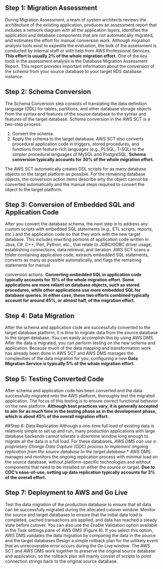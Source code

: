 

## Step 1: Migration Assessment
During Migration Assessment, a team of system architects reviews the architecture of
the existing application, produces an assessment report that includes a network
diagram with all the application layers, identifies the application and database
components that are not automatically migrated, and estimates the effort for manual
conversion work. Although migration analysis tools exist to expedite the evaluation, the
bulk of the assessment is conducted by internal staff or with help from AWS
Professional Services. **This effort is usually 2% of the whole migration effort.**
One of the key tools in the assessment analysis is the Database Migration Assessment
Report. This report provides important information about the conversion of the schema
from your source database to your target RDS database instance.


## Step 2: Schema Conversion
The Schema Conversion step consists of translating the data definition language
(DDL) for tables, partitions, and other database storage objects from the syntax and
features of the source database to the syntax and features of the target database.
Schema conversion in the AWS SCT is a two-step process:
1. Convert the schema.
2. Apply the schema to the target database.
AWS SCT also converts procedural application code in triggers, stored procedures, and
functions from feature-rich languages (e.g., PLSQL, T-SQL) to the simpler procedural
languages of MySQL and PostgreSQL. **Schema conversion typically accounts for 30%
of the whole migration effort.**

The AWS SCT automatically creates DDL scripts for as many database objects on the
target platform as possible. For the remaining database objects, the conversion action
items describe why the object cannot be converted automatically and the manual steps
required to convert the object to the target platform.



## Step 3: Conversion of Embedded SQL and Application Code
After you convert the database schema, the next step is to address any custom scripts
with embedded SQL statements (e.g., ETL scripts, reports, etc.) and the application
code so that they work with the new target database. This includes rewriting portions of
application code written in Java, C#, C++, Perl, Python, etc., that relate to JDBC/ODBC
driver usage, establishing connections, data retrieval, and iteration. AWS SCT scans a
folder containing application code, extracts embedded SQL statements, converts as
many as possible automatically, and flags the remaining statements for manual

conversion actions.
**Converting embedded SQL in application code typically accounts
for 15% of the whole migration effort.
Some applications are more reliant on database objects, such as stored procedures,
while other applications use more embedded SQL for database queries. In either case,
these two efforts combined typically account for around 45%, or almost half, of the
migration effort.**


## Step 4: Data Migration
After the schema and application code are successfully converted to the target
database platform, it is time to migrate data from the source database to the target
database. You can easily accomplish this by using AWS DMS. After the data is
migrated, you can perform testing on the new schema and application. Because much
of the data mapping and transformation work has already been done in AWS SCT and
AWS DMS manages the complexities of the data migration for you, configuring a new
**Data Migration Service is typically 5% of the whole migration effort.**

## Step 5: Testing Converted Code
After schema and application code has been converted and the data successfully
migrated onto the AWS platform, thoroughly test the migrated application. The focus of
this testing is to ensure correct functional behavior on the new platform. **Although best
practices vary, it is generally accepted to aim for as much time in the testing phase as in
the development phase, which is about 45% of the overall migration effort.**

##Step 6: Data Replication
Although a one-time full load of existing data is relatively simple to set up and run, many
production applications with large database backends cannot tolerate a downtime
window long enough to migrate all the data in a full load. For these databases, *AWS
DMS can use a proprietary Change Data Capture (CDC) process to implement ongoing
replication from the source database to the target database.** AWS DMS manages and
monitors the ongoing replication process with minimal load on the source database,
without platform-specific technologies and without components that need to be installed
on either the source or target. **Due to CDC’s ease-of-use, setting up data replication
typically accounts for 3% of the overall effort.**


## Step 7: Deployment to AWS and Go Live
Test the data migration of the production database to ensure that all data can be
successfully migrated during the allocated cutover window. Monitor the source and
target databases to ensure that the initial data load is completed, cached transactions
are applied, and data has reached a steady state before cutover. You can also use the
Enable Validation option available in the Task settings pane of AWS DMS (Figure 8).
If you select this option, AWS DMS validates the data migration by comparing the data
in the source and the target databases
Design a simple rollback plan for the unlikely event that an unrecoverable error occurs
during the Go Live window. The AWS SCT and AWS DMS work together to preserve
the original source database and application, so the rollback plan will mainly consist of
scripts to point connection strings back to the original source database.
